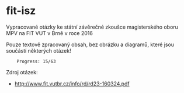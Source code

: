 fit-isz
=======

Vypracované otázky ke státní závěrečné zkoušce magisterského oboru MPV na FIT VUT v Brně v roce 2016

Pouze textově zpracovaný obsah, bez obrázku a diagramů, které jsou součástí některých otázek!

		Progress: 15/63

Zdroj otázek:

 * http://www.fit.vutbr.cz/info/rd/rd23-160324.pdf

